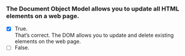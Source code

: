 ### The Document Object Model allows you to update all HTML elements on a web page.

- [x] True. <br>
      That’s correct. The DOM allows you to update and delete existing elements on the web page.
- [ ] False.
